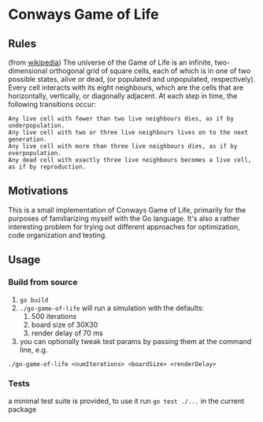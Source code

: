 # Conways Game of Life

## Rules
(from [wikipedia](https://en.wikipedia.org/wiki/Conway%27s_Game_of_Life#Rules))
The universe of the Game of Life is an infinite, two-dimensional orthogonal grid of square cells, each of which is in one of two possible states, alive or dead, (or populated and unpopulated, respectively). Every cell interacts with its eight neighbours, which are the cells that are horizontally, vertically, or diagonally adjacent. At each step in time, the following transitions occur:

    Any live cell with fewer than two live neighbours dies, as if by underpopulation.
    Any live cell with two or three live neighbours lives on to the next generation.
    Any live cell with more than three live neighbours dies, as if by overpopulation.
    Any dead cell with exactly three live neighbours becomes a live cell, as if by reproduction.


## Motivations
This is a small implementation of Conways Game of Life, primarily for the purposes of familiarizing myself with the Go language.  It's also a rather interesting problem for trying out different approaches for optimization, code organization and testing.

## Usage
### Build from source
1. `go build`
1. `./go-game-of-life` will run a simulation with the defaults:
    1. 500 iterations
    1. board size of 30X30
    1. render delay of 70 ms
1. you can optionally tweak test params by passing them at the command line, e.g.
```shell
./go-game-of-life <numIterations> <boardSize> <renderDelay>
```

### Tests
a minimal test suite is provided, to use it run `go test ./...` in the current package